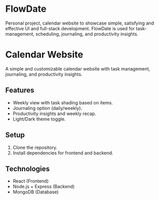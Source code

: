 # FlowDate
Personal project, calendar website to showcase simple, satisfying and effective UI and full-stack development. FlowDate is used for task-management, scheduling, journaling, and productivity insights.

# Calendar Website

A simple and customizable calendar website with task management, journaling, and productivity insights.

## Features
- Weekly view with task shading based on items.
- Journaling option (daily/weekly).
- Productivity insights and weekly recap.
- Light/Dark theme toggle.

## Setup
1. Clone the repository.
2. Install dependencies for frontend and backend.

## Technologies
- React (Frontend)
- Node.js + Express (Backend)
- MongoDB (Database)

